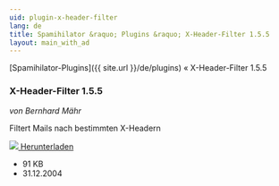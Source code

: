 ```yaml
---
uid: plugin-x-header-filter
lang: de
title: Spamihilator &raquo; Plugins &raquo; X-Header-Filter 1.5.5
layout: main_with_ad
---
```


[Spamihilator-Plugins]({{ site.url }}/de/plugins) &laquo; X-Header-Filter 1.5.5

### X-Header-Filter 1.5.5

_von Bernhard Mähr_

Filtert Mails nach bestimmten X-Headern

<div class="downloadsection">
<a href="http://www.spamihilator.com/updates/plugins/maehr/XHeaderFilter_1_5_5.exe" class="radius button left" id="download-button"><img src="{{site.url}}/images/download-arrow.png"> Herunterladen</a>
<ul id="download-notes">
<li>91 KB</li>
<li>31.12.2004</li>
</ul>
</div>

